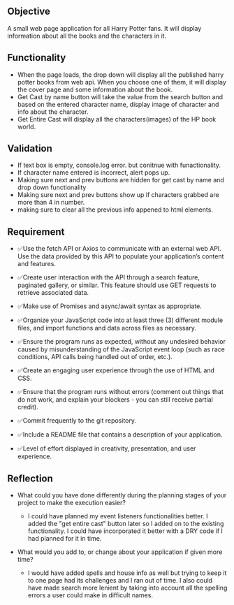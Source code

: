 ## Objective
 A small web page application for all Harry Potter fans. It will display information about all the books and the characters in it.

 ## Functionality 
* When the page loads, the drop down will display all the published harry potter books from web api. When you choose one of them, it will display the cover page and some information about the book.
* Get Cast by name button will take the value from the search button and based on the entered character name, display image of character and info about the character.
* Get Entire Cast will display all the characters(images) of the HP book world.

## Validation
- If text box is empty, console.log error. but conitnue with funactionality.
- If character name entered is incorrect, alert pops up.
- Making sure next and prev buttons are hidden for get cast by name and drop down functionality
- Making sure next and prev buttons show up if characters grabbed are more than 4 in number.
- making sure to clear all the previous info appened to html elements.

## Requirement
- ✅Use the fetch API or Axios to communicate with an external web API. Use the data provided by this API to populate your application’s content and features.

- ✅Create user interaction with the API through a search feature, paginated gallery, or similar. This feature should use GET requests to retrieve associated data.

- ✅Make use of Promises and async/await syntax as appropriate.

- ✅Organize your JavaScript code into at least three (3) different module files, and import functions and data across files as necessary.

- ✅Ensure the program runs as expected, without any undesired behavior caused by misunderstanding of the JavaScript event loop (such as race conditions, API calls being handled out of order, etc.).

- ✅Create an engaging user experience through the use of HTML and CSS.

- ✅Ensure that the program runs without errors (comment out things that do not work, and explain your blockers - you can still receive partial credit).

- ✅Commit frequently to the git repository.

- ✅Include a README file that contains a description of your application.

- ✅Level of effort displayed in creativity, presentation, and user experience.

## Reflection
- What could you have done differently during the planning stages of your project to make the execution easier?
   - I could have planned my event listeners functionalities better. I added the "get entire cast" button later so I added on to the existing functionality. I could have incorporated it better with a DRY code if I had planned for it in time.

- What would you add to, or change about your application if given more time?

    - I would have added spells and house info as well but trying to keep it to one page had its challenges and I ran out of time. I also could have made search more lenient by taking into account all the spelling errors a user could make in difficult names.




